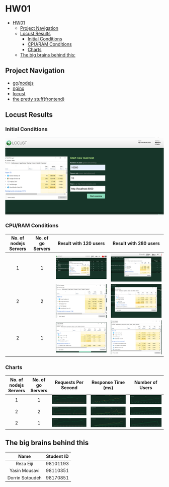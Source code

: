 # HW01

- [HW01](#hw01)
  - [Project Navigation](#project-navigation)
  - [Locust Results](#locust-results)
    - [Initial Conditions](#initial-conditions)
    - [CPU/RAM Conditions](#cpuram-conditions)
    - [Charts](#charts)
  - [The big brains behind this:](#the-big-brains-behind-this)

## Project Navigation
- [go](https://github.com/WebDev001Group/HW01/tree/main/golang)/[nodejs](https://github.com/WebDev001Group/HW01/tree/main/nodejs)
- [nginx](https://github.com/WebDev001Group/HW01/tree/main/nginx)
- [locust](https://github.com/WebDev001Group/HW01/tree/main/locust)
- [the pretty stuff(frontend)](https://github.com/WebDev001Group/HW01/tree/main/frontend)

## Locust Results
### Initial Conditions
![](locust/locust-screenshots/1/1.PNG?raw=true)

### CPU/RAM Conditions
| No. of nodejs Servers | No. of go Servers | Result with 120 users | Result with 280 users |
| :-: | :-: | :-: | :-: |
| 1 | 1 | ![](https://github.com/WebDev001Group/HW01/blob/main/locust/locust-screenshots/1/2.PNG?raw=true) |  ![](https://github.com/WebDev001Group/HW01/blob/main/locust/locust-screenshots/1/3.PNG?raw=true) |
| 2 | 2 | ![](https://github.com/WebDev001Group/HW01/blob/main/locust/locust-screenshots/2/2.PNG?raw=true) |  ![](https://github.com/WebDev001Group/HW01/blob/main/locust/locust-screenshots/2/3.PNG?raw=true) |
| 2 | 1 | ![](https://github.com/WebDev001Group/HW01/blob/main/locust/locust-screenshots/3/2.PNG?raw=true) |  ![](https://github.com/WebDev001Group/HW01/blob/main/locust/locust-screenshots/3/3.PNG?raw=true) |

### Charts
| No. of nodejs Servers | No. of go Servers | Requests Per Second | Response Time (ms) | Number of Users |
| :-: | :-: | :-: | :-: | :-: |
| 1 | 1 | ![](https://github.com/WebDev001Group/HW01/blob/main/locust/locust-screenshots/1/4.PNG?raw=true) | ![](https://github.com/WebDev001Group/HW01/blob/main/locust/locust-screenshots/1/5.PNG?raw=true) | ![](https://github.com/WebDev001Group/HW01/blob/main/locust/locust-screenshots/1/6.PNG?raw=true) |
| 2 | 2 | ![](https://github.com/WebDev001Group/HW01/blob/main/locust/locust-screenshots/2/4.PNG?raw=true) | ![](https://github.com/WebDev001Group/HW01/blob/main/locust/locust-screenshots/2/5.PNG?raw=true) | ![](https://github.com/WebDev001Group/HW01/blob/main/locust/locust-screenshots/2/6.PNG?raw=true) |
| 2 | 1 | ![](https://github.com/WebDev001Group/HW01/blob/main/locust/locust-screenshots/3/5.PNG?raw=true) | ![](https://github.com/WebDev001Group/HW01/blob/main/locust/locust-screenshots/3/6.PNG?raw=true) | ![](https://github.com/WebDev001Group/HW01/blob/main/locust/locust-screenshots/3/7.PNG?raw=true) |


## The big brains behind this

| Name             | Student ID |
| :--------------: | :--------: |
| Reza Eiji        | 98101193   |
| Yasin Mousavi    | 98110351   |
| Dorrin Sotoudeh  | 98170851   |
